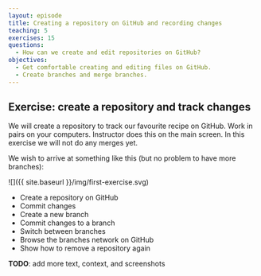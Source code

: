 ```yaml
---
layout: episode
title: Creating a repository on GitHub and recording changes
teaching: 5
exercises: 15
questions:
  - How can we create and edit repositories on GitHub?
objectives:
  - Get comfortable creating and editing files on GitHub.
  - Create branches and merge branches.
---
```


## Exercise: create a repository and track changes

We will create a repository to track our favourite recipe on GitHub. Work in
pairs on your computers. Instructor does this on the main screen. In this
exercise we will not do any merges yet.

We wish to arrive at something like this (but no problem to have more
branches):

![]({{ site.baseurl }}/img/first-exercise.svg)

- Create a repository on GitHub
- Commit changes
- Create a new branch
- Commit changes to a branch
- Switch between branches
- Browse the branches network on GitHub
- Show how to remove a repository again

**TODO**: add more text, context, and screenshots
